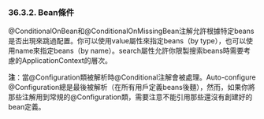 ### 36.3.2. Bean條件

@ConditionalOnBean和@ConditionalOnMissingBean注解允許根據特定beans是否出現來跳過配置。你可以使用value屬性來指定beans（by type），也可以使用name來指定beans（by name）。search屬性允許你限製搜索beans時需要考慮的ApplicationContext的層次。

**注**：當@Configuration類被解析時@Conditional注解會被處理。Auto-configure @Configuration總是最後被解析（在所有用戶定義beans後麵），然而，如果你將那些注解用到常規的@Configuration類，需要注意不能引用那些還沒有創建好的bean定義。
